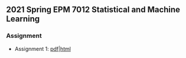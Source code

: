 ## 2021 Spring EPM 7012 Statistical and Machine Learning

### Assignment
- Assignment 1: [pdf](Assignment1.pdf)|[html](Assignment1.html)


